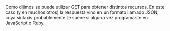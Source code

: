 Como dijimos se puede utilizar GET para obtener distintos recursos. En este caso (y en muchos otros) la respuesta vino en un formato llamado JSON, cuya sintaxis probablemente te suene si alguna vez programaste en JavaScript o Ruby.